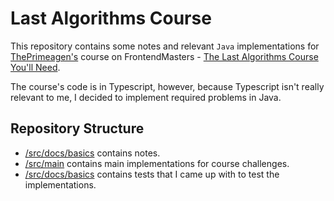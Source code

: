 # Last Algorithms Course

This repository contains some notes and relevant `Java` implementations for
[ThePrimeagen's](https://github.com/ThePrimeagen) course on FrontendMasters -
[The Last Algorithms Course You'll Need](https://frontendmasters.com/courses/algorithms/).

The course's code is in Typescript, however, because Typescript isn't really relevant to me, I
decided to implement required problems in Java.

## Repository Structure

- [/src/docs/basics](/src/docs/basics) contains notes.
- [/src/main](/src/main) contains main implementations for course challenges.
- [/src/docs/basics](/src/docs/basics) contains tests that I came up with to test the
  implementations.
